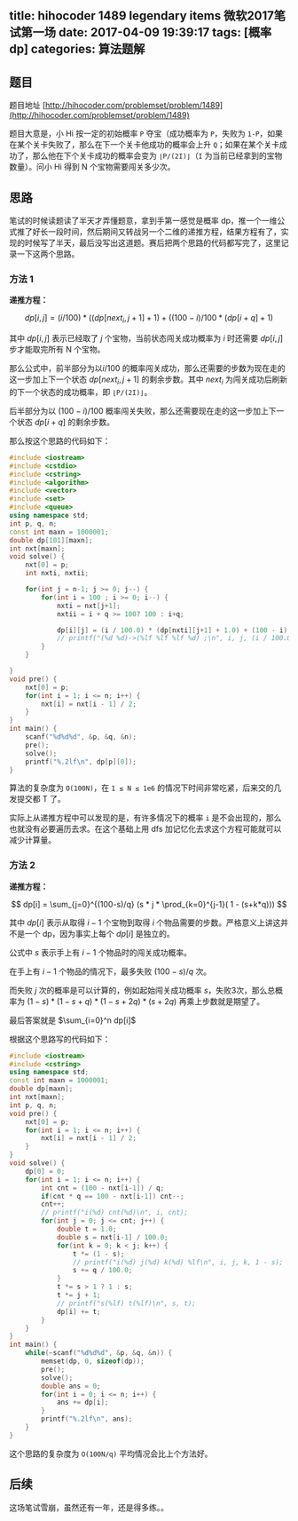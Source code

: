 title: hihocoder 1489 legendary items 微软2017笔试第一场
date: 2017-04-09 19:39:17
tags: [概率dp]
categories: 算法题解
---

## 题目

题目地址 [http://hihocoder.com/problemset/problem/1489](http://hihocoder.com/problemset/problem/1489)


题目大意是，小 Hi 按一定的初始概率 `P` 夺宝（成功概率为 `P`，失败为 `1-P`，如果在某个关卡失败了，那么在下一个关卡他成功的概率会上升 `Q`；如果在某个关卡成功了，那么他在下个关卡成功的概率会变为 `⌊P/(2I)⌋`（`I` 为当前已经拿到的宝物数量）。问小 Hi 得到 N 个宝物需要闯关多少次。

<!--more-->

## 思路

笔试的时候读题读了半天才弄懂题意，拿到手第一感觉是概率 dp，推一个一维公式推了好长一段时间，然后期间又转战另一个二维的递推方程，结果方程有了，实现的时候写了半天，最后没写出这道题。赛后把两个思路的代码都写完了，这里记录一下这两个思路。

### 方法 1

**递推方程：**

$$ dp[i, j] = (i / 100) * ((dp[next_{i}, j+1] + 1) + ((100 - i) / 100 * (dp[i + q] + 1) $$

其中 $dp[i,j]$ 表示已经取了 $j$ 个宝物，当前状态闯关成功概率为 $i$ 时还需要 $dp[i,j]$ 步才能取完所有 N 个宝物。

那么公式中，前半部分为以$i/100$ 的概率闯关成功，那么还需要的步数为现在走的这一步加上下一个状态 $dp[next_{i}, j+1]$ 的剩余步数。其中 $next_{i}$ 为闯关成功后刷新的下一个状态的成功概率，即 `⌊P/(2I)⌋`。

后半部分为以 $(100 - i) / 100$ 概率闯关失败，那么还需要现在走的这一步加上下一个状态 $dp[i + q]$ 的剩余步数。

那么按这个思路的代码如下：

```cpp
#include <iostream>
#include <cstdio>
#include <cstring>
#include <algorithm>
#include <vector>
#include <set>
#include <queue>
using namespace std;
int p, q, n;
const int maxn = 1000001;
double dp[101][maxn];
int nxt[maxn];
void solve() {
    nxt[0] = p;
    int nxti, nxtii;

    for(int j = n-1; j >= 0; j--) {
        for(int i = 100 ; i >= 0; i--) {
            nxti = nxt[j+1];
            nxtii = i + q >= 100? 100 : i+q;

            dp[i][j] = (i / 100.0) * (dp[nxti][j+1] + 1.0) + (100 - i) / 100.0 * (dp[nxtii][j] + 1.0);
            // printf("(%d %d)->(%lf %lf %lf %d) ;\n", i, j, (i / 100.0) * (dp[nxti][j+1] + 1), (100 - i) / 100.0 * (dp[min(i + q, 100)][j] + 1), dp[i][j], nxti);
        }
    }

}
void pre() {
    nxt[0] = p;
    for(int i = 1; i <= n; i++) {
        nxt[i] = nxt[i - 1] / 2;
    }
}
int main() {
    scanf("%d%d%d", &p, &q, &n);
    pre();
    solve();
    printf("%.2lf\n", dp[p][0]);
}
```

算法的复杂度为 `O(100N)`，在 `1 ≤ N ≤ 1e6` 的情况下时间非常吃紧，后来交的几发提交都 T 了。

实际上从递推方程中可以发现的是，有许多情况下的概率 `i` 是不会出现的，那么也就没有必要遍历去求。在这个基础上用 dfs 加记忆化去求这个方程可能就可以减少计算量。

### 方法 2

**递推方程：**

$$ dp[i] = \sum_{j=0}^{(100-s)/q} (s * j * \prod_{k=0}^{j-1}( 1 - (s+k*q))) $$

其中 $dp[i]$ 表示从取得 $i-1$ 个宝物到取得 $i$ 个物品需要的步数。严格意义上讲这并不是一个 dp，因为事实上每个 $dp[i]$ 是独立的。

公式中 $s$ 表示手上有 $i-1$ 个物品时的闯关成功概率。

在手上有 $i-1$ 个物品的情况下，最多失败 $(100-s)/q$ 次。

而失败 $j$ 次的概率是可以计算的，例如起始闯关成功概率 $s$，失败3次，那么总概率为 $(1-s)*(1-s+q)*(1-s+2q)*(s+2q)$ 再乘上步数就是期望了。

最后答案就是 $\sum_{i=0}^n dp[i]$

根据这个思路写的代码如下：

```cpp
#include <iostream>
#include <cstring>
using namespace std;
const int maxn = 1000001;
double dp[maxn];
int nxt[maxn];
int p, q, n;
void pre() {
    nxt[0] = p;
    for(int i = 1; i <= n; i++) {
        nxt[i] = nxt[i - 1] / 2;
    }
}
void solve() {
    dp[0] = 0;
    for(int i = 1; i <= n; i++) {
        int cnt = (100 - nxt[i-1]) / q;
        if(cnt * q == 100 - nxt[i-1]) cnt--;
        cnt++;
        // printf("i(%d) cnt(%d)\n", i, cnt);
        for(int j = 0; j <= cnt; j++) {
            double t = 1.0;
            double s = nxt[i-1] / 100.0;
            for(int k = 0; k < j; k++) {
                t *= (1 - s);
                // printf("i(%d) j(%d) k(%d) %lf\n", i, j, k, 1 - s);
                s += q / 100.0;
            }
            t *= s > 1 ? 1 : s;
            t *= j + 1;
            // printf("s(%lf) t(%lf)\n", s, t);
            dp[i] += t;
        }
    }
}
int main() {
    while(~scanf("%d%d%d", &p, &q, &n)) {
        memset(dp, 0, sizeof(dp));
        pre();
        solve();
        double ans = 0;
        for(int i = 0; i <= n; i++) {
            ans += dp[i];
        }
        printf("%.2lf\n", ans);
    } 
}
```

这个思路的复杂度为 `O(100N/q)` 平均情况会比上个方法好。

## 后续

这场笔试雪崩，虽然还有一年，还是得多练。。
